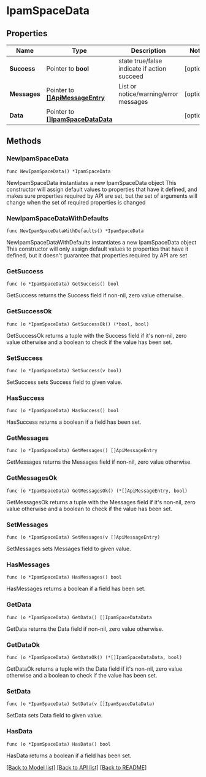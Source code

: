 # IpamSpaceData

## Properties

Name | Type | Description | Notes
------------ | ------------- | ------------- | -------------
**Success** | Pointer to **bool** | state true/false indicate if action succeed | [optional] 
**Messages** | Pointer to [**[]ApiMessageEntry**](ApiMessageEntry.md) | List or notice/warning/error messages | [optional] 
**Data** | Pointer to [**[]IpamSpaceDataData**](IpamSpaceDataData.md) |  | [optional] 

## Methods

### NewIpamSpaceData

`func NewIpamSpaceData() *IpamSpaceData`

NewIpamSpaceData instantiates a new IpamSpaceData object
This constructor will assign default values to properties that have it defined,
and makes sure properties required by API are set, but the set of arguments
will change when the set of required properties is changed

### NewIpamSpaceDataWithDefaults

`func NewIpamSpaceDataWithDefaults() *IpamSpaceData`

NewIpamSpaceDataWithDefaults instantiates a new IpamSpaceData object
This constructor will only assign default values to properties that have it defined,
but it doesn't guarantee that properties required by API are set

### GetSuccess

`func (o *IpamSpaceData) GetSuccess() bool`

GetSuccess returns the Success field if non-nil, zero value otherwise.

### GetSuccessOk

`func (o *IpamSpaceData) GetSuccessOk() (*bool, bool)`

GetSuccessOk returns a tuple with the Success field if it's non-nil, zero value otherwise
and a boolean to check if the value has been set.

### SetSuccess

`func (o *IpamSpaceData) SetSuccess(v bool)`

SetSuccess sets Success field to given value.

### HasSuccess

`func (o *IpamSpaceData) HasSuccess() bool`

HasSuccess returns a boolean if a field has been set.

### GetMessages

`func (o *IpamSpaceData) GetMessages() []ApiMessageEntry`

GetMessages returns the Messages field if non-nil, zero value otherwise.

### GetMessagesOk

`func (o *IpamSpaceData) GetMessagesOk() (*[]ApiMessageEntry, bool)`

GetMessagesOk returns a tuple with the Messages field if it's non-nil, zero value otherwise
and a boolean to check if the value has been set.

### SetMessages

`func (o *IpamSpaceData) SetMessages(v []ApiMessageEntry)`

SetMessages sets Messages field to given value.

### HasMessages

`func (o *IpamSpaceData) HasMessages() bool`

HasMessages returns a boolean if a field has been set.

### GetData

`func (o *IpamSpaceData) GetData() []IpamSpaceDataData`

GetData returns the Data field if non-nil, zero value otherwise.

### GetDataOk

`func (o *IpamSpaceData) GetDataOk() (*[]IpamSpaceDataData, bool)`

GetDataOk returns a tuple with the Data field if it's non-nil, zero value otherwise
and a boolean to check if the value has been set.

### SetData

`func (o *IpamSpaceData) SetData(v []IpamSpaceDataData)`

SetData sets Data field to given value.

### HasData

`func (o *IpamSpaceData) HasData() bool`

HasData returns a boolean if a field has been set.


[[Back to Model list]](../README.md#documentation-for-models) [[Back to API list]](../README.md#documentation-for-api-endpoints) [[Back to README]](../README.md)


